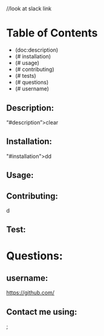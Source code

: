 # 
//look at slack link
# Table of Contents
  - (doc:description)
  - (# installation)
  - (# usage)
  - (# contributing)
  - (# tests)
  - (# questions)
  - (# username)
  ## Description:
  “#description”>clear
  ## Installation:
  "#installation">dd
  ## Usage:
  
  ## Contributing:
  d
  ## Test:
  
  # Questions:
  ## username:
  https://github.com/
  ## Contact me using:  
  ;